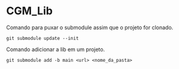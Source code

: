# CGM_Lib
Comando para puxar o submodule assim que o projeto for clonado.
```
git submodule update --init
```
Comando adicionar a lib em um projeto. 
```
git submodule add -b main <url> <nome_da_pasta>
```


